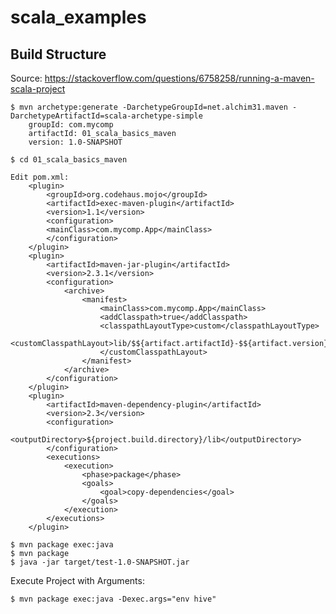 # scala_examples

## Build Structure

Source: https://stackoverflow.com/questions/6758258/running-a-maven-scala-project

    $ mvn archetype:generate -DarchetypeGroupId=net.alchim31.maven -DarchetypeArtifactId=scala-archetype-simple
        groupId: com.mycomp
        artifactId: 01_scala_basics_maven
        version: 1.0-SNAPSHOT

    $ cd 01_scala_basics_maven

    Edit pom.xml:
        <plugin>
            <groupId>org.codehaus.mojo</groupId>
            <artifactId>exec-maven-plugin</artifactId>
            <version>1.1</version>
            <configuration>
            <mainClass>com.mycomp.App</mainClass>
            </configuration>
        </plugin>
        <plugin>
            <artifactId>maven-jar-plugin</artifactId>
            <version>2.3.1</version>
            <configuration>
                <archive>
                    <manifest>
                        <mainClass>com.mycomp.App</mainClass>
                        <addClasspath>true</addClasspath>
                        <classpathLayoutType>custom</classpathLayoutType>
                        <customClasspathLayout>lib/$${artifact.artifactId}-$${artifact.version}$${dashClassifier?}.$${artifact.extension}
                        </customClasspathLayout>
                    </manifest>
                </archive>
            </configuration>
        </plugin>
        <plugin>
            <artifactId>maven-dependency-plugin</artifactId>
            <version>2.3</version>
            <configuration>
                <outputDirectory>${project.build.directory}/lib</outputDirectory>
            </configuration>
            <executions>
                <execution>
                    <phase>package</phase>
                    <goals>
                        <goal>copy-dependencies</goal>
                    </goals>
                </execution>
            </executions>
        </plugin>

    $ mvn package exec:java
    $ mvn package
    $ java -jar target/test-1.0-SNAPSHOT.jar

Execute Project with Arguments:

    $ mvn package exec:java -Dexec.args="env hive"